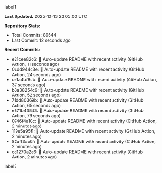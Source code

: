 
label1 
<!-- ACTIVITY_START -->
**Last Updated:** 2025-10-13 23:05:00 UTC

**Repository Stats:**
- Total Commits: 89644
- Last Commit: 12 seconds ago

**Recent Commits:**
- e21cee82c6: 🤖 Auto-update README with recent activity (GitHub Action, 11 seconds ago)
- 0cdd944c3e: 🤖 Auto-update README with recent activity (GitHub Action, 24 seconds ago)
- ce1a4bf8db: 🤖 Auto-update README with recent activity (GitHub Action, 37 seconds ago)
- b3a38254c9: 🤖 Auto-update README with recent activity (GitHub Action, 52 seconds ago)
- 71dd80369b: 🤖 Auto-update README with recent activity (GitHub Action, 65 seconds ago)
- e871b43843: 🤖 Auto-update README with recent activity (GitHub Action, 79 seconds ago)
- 0746f4a10c: 🤖 Auto-update README with recent activity (GitHub Action, 2 minutes ago)
- 119e5a95f1: 🤖 Auto-update README with recent activity (GitHub Action, 2 minutes ago)
- 83aff3ac9f: 🤖 Auto-update README with recent activity (GitHub Action, 2 minutes ago)
- cd1270a2e6: 🤖 Auto-update README with recent activity (GitHub Action, 2 minutes ago)
<!-- ACTIVITY_END -->

label2
